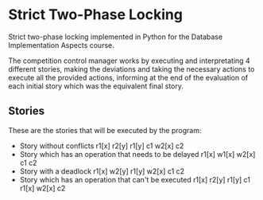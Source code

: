 # Strict Two-Phase Locking
Strict two-phase locking implemented in Python for the Database Implementation Aspects course. 

The competition control manager works by executing and interpretating 4 different stories, making the deviations and taking the necessary actions to execute all the provided actions, informing at the end of the evaluation of each initial story which was the equivalent final story.

## Stories
These are the stories that will be executed by the program:
- Story without conflicts
  r1[x] r2[y] r1[y] c1 w2[x] c2
- Story which has an operation that needs to be delayed
  r1[x] w1[x] w2[x] c1 c2
- Story with a deadlock
  r1[x] w2[y] r1[y] w2[x] c1 c2
- Story which has an operation that can't be executed
  r1[x] r2[y] r1[y] c1 r1[x] w2[x] c2
